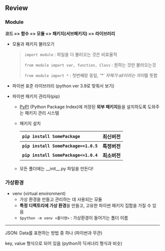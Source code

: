 ## Review

### Module

**코드 => 함수 => 모듈 => 패키지(서브패키지) => 라이브러리**

* 모듈과 패키지 불러오기

  > `import module`  : 파일을 다 불러오는 것은 비효율적
  >
  >  `from module import var, function, Class` : 원하는 것만 불러오는것
  >
  > `from module import *`  : 첫번째랑 동일, *'\*' 자체가 all이라는 의미*를 뜻함

  > 

* 파이썬 표준 라이브러리 (python ver 3.9로 맞춰서 보기)

* 파이썬 패키지 관리자(pip) 

  * [PyPI](https://pypi.org/) (Python Package Index)에 저장된 **외부 패키지**들을 설치하도록 도와주는 패키지 관리 시스템

  * 패키지 설치

    | `pip install SomePackage`            | 최신버전     |
    | :----------------------------------- | ------------ |
    | **`pip install SomePackage==1.0.5`** | **특정버전** |
    | **`pip install SomePackage<=1.0.4`** | **최소버전** |

  * 모든 폴더에는 __init\_\_.py 파일을 만든다!



### 가상환경

* venv (virtual environment)
  * 가상 환경을 만들고 관리하는 데 사용되는 모듈
  * **특정 디렉토리에 가상 환경**을 만들고, 고유한 파이썬 패키지 집합을 가질 수 있음
  * `$python -m venv <폴더명>` : 가상환경이 들어가는 폴더 이름



*********

JSON: Data를 표현하는 방법 중 하나 (파이썬과 무관)

key, value 형식으로 되어 있음 (python의 딕셔너리 형식과 비슷)

